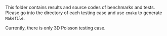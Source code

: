 This folder contains results and source codes of benchmarks and tests. Please go into the directory of each testing case and use `cmake` to generate `Makefile`.

Currently, there is only 3D Poisson testing case.
